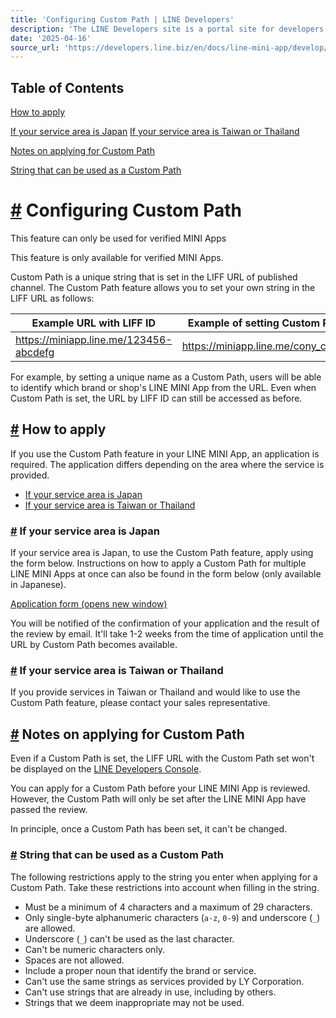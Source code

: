 ```yaml
---
title: 'Configuring Custom Path | LINE Developers'
description: 'The LINE Developers site is a portal site for developers. It contains documents and tools that will help you use our various developer products. Creating LINE Login and Messaging API applications and services has never been easier!'
date: '2025-04-16'
source_url: 'https://developers.line.biz/en/docs/line-mini-app/develop/custom-path/'
---
```


## Table of Contents

[How to apply](#how-to-apply)

[If your service area is Japan](#area-is-japan) [If your service area is Taiwan or Thailand](#area-is-taiwan-or-thailand)

[Notes on applying for Custom Path](#note)

[String that can be used as a Custom Path](#note-constraint)

# [#](#page-title) Configuring Custom Path

This feature can only be used for verified MINI Apps

This feature is only available for verified MINI Apps.

Custom Path is a unique string that is set in the LIFF URL of published channel. The Custom Path feature allows you to set your own string in the LIFF URL as follows:

| Example URL with LIFF ID               | Example of setting Custom Path      |
| -------------------------------------- | ----------------------------------- |
| <https://miniapp.line.me/123456-abcdefg> | <https://miniapp.line.me/cony_coffee> |

For example, by setting a unique name as a Custom Path, users will be able to identify which brand or shop's LINE MINI App from the URL. Even when Custom Path is set, the URL by LIFF ID can still be accessed as before.

## [#](#how-to-apply) How to apply

If you use the Custom Path feature in your LINE MINI App, an application is required. The application differs depending on the area where the service is provided.

- [If your service area is Japan](#area-is-japan)
- [If your service area is Taiwan or Thailand](#area-is-taiwan-or-thailand)

### [#](#area-is-japan) If your service area is Japan

If your service area is Japan, to use the Custom Path feature, apply using the form below. Instructions on how to apply a Custom Path for multiple LINE MINI Apps at once can also be found in the form below (only available in Japanese).

[Application form (opens new window)](https://form.line.me/01JJ8V1B2858G8T4CCSYQYRQM5)

You will be notified of the confirmation of your application and the result of the review by email. It'll take 1-2 weeks from the time of application until the URL by Custom Path becomes available.

### [#](#area-is-taiwan-or-thailand) If your service area is Taiwan or Thailand

If you provide services in Taiwan or Thailand and would like to use the Custom Path feature, please contact your sales representative.

## [#](#note) Notes on applying for Custom Path

Even if a Custom Path is set, the LIFF URL with the Custom Path set won't be displayed on the [LINE Developers Console](../../../../console.md).

You can apply for a Custom Path before your LINE MINI App is reviewed. However, the Custom Path will only be set after the LINE MINI App have passed the review.

In principle, once a Custom Path has been set, it can't be changed.

### [#](#note-constraint) String that can be used as a Custom Path

The following restrictions apply to the string you enter when applying for a Custom Path. Take these restrictions into account when filling in the string.

- Must be a minimum of 4 characters and a maximum of 29 characters.
- Only single-byte alphanumeric characters (`a-z`, `0-9`) and underscore (`_`) are allowed.
- Underscore (`_`) can't be used as the last character.
- Can't be numeric characters only.
- Spaces are not allowed.
- Include a proper noun that identify the brand or service.
- Can't use the same strings as services provided by LY Corporation.
- Can't use strings that are already in use, including by others.
- Strings that we deem inappropriate may not be used.
